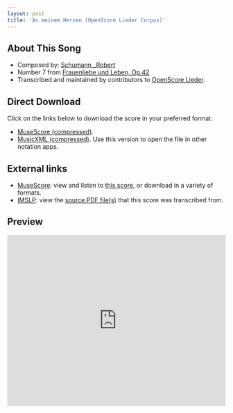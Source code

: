 ```yaml
---
layout: post
title: 'An meinem Herzen (OpenScore Lieder Corpus)'
---
```


## About This Song

- Composed by: [Schumann,_Robert](https://fourscoreandmore.org/openscore/lieder/Schumann,_Robert)
- Number 7 from [Frauenliebe und Leben, Op.42](https://fourscoreandmore.org/openscore/lieder/Schumann,_Robert/Frauenliebe_und_Leben,_Op.42)
- Transcribed and maintained by contributors to [OpenScore Lieder].

[OpenScore Lieder]: https://musescore.com/openscore-lieder-corpus

## Direct Download

Click on the links below to download the score in your preferred format:
- [MuseScore (compressed)](https://github.com/openscore/lieder/blob/main/scores/Schumann,_Robert/Frauenliebe_und_Leben,_Op.42/7_An_meinem_Herzen/lc4978496.mscz?raw=true).
- [MusicXML (compressed)](https://github.com/openscore/lieder/blob/main/scores/Schumann,_Robert/Frauenliebe_und_Leben,_Op.42/7_An_meinem_Herzen/lc4978496.mxl?raw=true). Use this version to open the file in other notation apps.

## External links

- [MuseScore]: view and listen to [this score][MuseScore], or download in a variety of formats.
- [IMSLP]: view the [source PDF file(s)][IMSLP] that this score was transcribed from.

[MuseScore]: https://musescore.com/score/4978496
[IMSLP]: https://imslp.org/wiki/Special:ReverseLookup/51733

## Preview

<iframe width="100%" height="394" src="https://musescore.com/openscore-lieder-corpus/scores/4978496/embed" frameborder="0" allowfullscreen allow="autoplay; fullscreen"></iframe>
